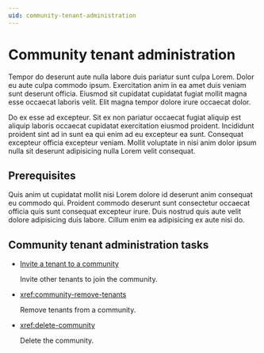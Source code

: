 ```yaml
---
uid: community-tenant-administration
---
```


# Community tenant administration

Tempor do deserunt aute nulla labore duis pariatur sunt culpa Lorem. Dolor eu aute culpa commodo ipsum. Exercitation anim in ea amet duis veniam sunt deserunt officia. Eiusmod sit cupidatat cupidatat fugiat mollit magna esse occaecat laboris velit. Elit magna tempor dolore irure occaecat dolor.

Do ex esse ad excepteur. Sit ex non pariatur occaecat fugiat aliquip est aliquip laboris occaecat cupidatat exercitation eiusmod proident. Incididunt proident sint ad in sunt ea qui enim ad eu excepteur ea sunt. Consequat excepteur officia excepteur veniam. Mollit voluptate in nisi anim dolor ipsum nulla sit deserunt adipisicing nulla Lorem velit consequat.

## Prerequisites

Quis anim ut cupidatat mollit nisi Lorem dolore id deserunt anim consequat eu commodo qui. Proident commodo deserunt sunt consectetur occaecat officia quis sunt consequat excepteur irure. Duis nostrud quis aute velit dolore adipisicing duis labore. Cillum enim ea adipisicing ex aute nisi do.

## Community tenant administration tasks

- [Invite a tenant to a community](xref:community-invite)

	Invite other tenants to join the community.

- <xref:community-remove-tenants>

	Remove tenants from a community.

- <xref:delete-community>

	Delete the community.
